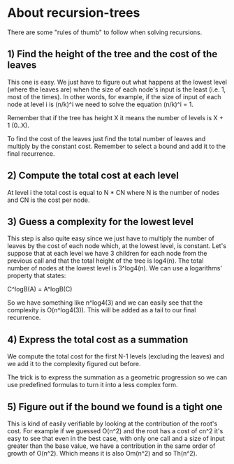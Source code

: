 # About recursion-trees

There are some "rules of thumb" to follow when solving recursions.

## 1) Find the height of the tree and the cost of the leaves

This one is easy. We just have to figure out what happens at the lowest level (where the leaves are) when the size of each node's input is the least (i.e. 1, most of the times). In other words, for example, if the size of input of each node at level i is (n/k)^i we need to solve the equation (n/k)^i = 1.

Remember that if the tree has height X it means the number of levels is X + 1 (0..X).

To find the cost of the leaves just find the total number of leaves and multiply by the constant cost. Remember to select a bound and add it to the final recurrence.

## 2) Compute the total cost at each level

At level i the total cost is equal to N * CN where N is the number of nodes and CN is the cost per node.

## 3) Guess a complexity for the lowest level

This step is also quite easy since we just have to multiply the number of leaves by the cost of each node which, at the lowest level, is constant. Let's suppose that at each level we have 3 children for each node from the previous call and that the total height of the tree is log4(n). The total number of nodes at the lowest level is 3^log4(n). We can use a logarithms' property that states:

C^logB(A) = A^logB(C)

So we have something like n^log4(3) and we can easily see that the complexity is O(n^log4(3)). This will be added as a tail to our final recurrence.

## 4) Express the total cost as a summation

We compute the total cost for the first N-1 levels (excluding the leaves) and we add it to the complexity figured out before.

The trick is to express the summation as a geometric progression so we can use predefined formulas to turn it into a less complex form.

## 5) Figure out if the bound we found is a tight one

This is kind of easily verifiable by looking at the contribution of the root's cost. For example if we guessed O(n^2) and the root has a cost of cn^2 it's easy to see that even in the best case, with only one call and a size of input greater than the base value, we have a contribution in the same order of growth of O(n^2). Which means it is also Om(n^2) and so Th(n^2).
